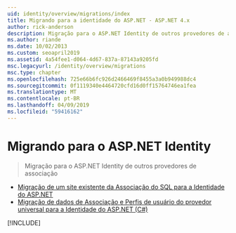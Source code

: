 ```yaml
---
uid: identity/overview/migrations/index
title: Migrando para a identidade do ASP.NET - ASP.NET 4.x
author: rick-anderson
description: Migração para o ASP.NET Identity de outros provedores de associação
ms.author: riande
ms.date: 10/02/2013
ms.custom: seoapril2019
ms.assetid: 4a54fee1-d064-4d67-837a-87143a9205fd
msc.legacyurl: /identity/overview/migrations
msc.type: chapter
ms.openlocfilehash: 725e66b6fc926d2466469f8455a3a0b949988dc4
ms.sourcegitcommit: 0f1119340e4464720cfd16d0ff15764746ea1fea
ms.translationtype: MT
ms.contentlocale: pt-BR
ms.lasthandoff: 04/09/2019
ms.locfileid: "59416162"
---
```

# <a name="migrating-to-aspnet-identity"></a>Migrando para o ASP.NET Identity

> Migração para o ASP.NET Identity de outros provedores de associação


- [Migração de um site existente da Associação do SQL para a Identidade do ASP.NET](migrating-an-existing-website-from-sql-membership-to-aspnet-identity.md)
- [Migração de dados de Associação e Perfis de usuário do provedor universal para a Identidade do ASP.NET (C#)](migrating-universal-provider-data-for-membership-and-user-profiles-to-aspnet-identity.md)

[!INCLUDE[](../../../includes/identity/alter-command-exception.md)]
